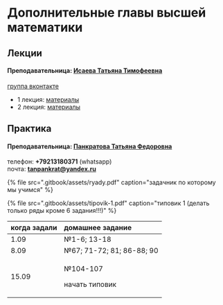 # Дополнительные главы высшей математики

## Лекции

#### Преподавательница: [Исаева Татьяна Тимофеевна](https://isu.ifmo.ru/pls/apex/f?p=2143:3:105747231495544::NO::PID:146553)

[группа вконтакте](https://vk.com/club193548696)

* 1 лекция: [материалы](https://vk.com/wall-193548696_62)
* 2 лекция: [материалы](https://vk.com/wall-193548696_72)

## Практика

#### Преподавательница: [Панкратова Татьяна Федоровна](https://isu.ifmo.ru/pls/apex/f?p=2143:3:105747231495544::NO::PID:100625)

телефон: **+79213180371** \(whatsapp\)  
почта: **tanpankrat@yandex.ru**

{% file src=".gitbook/assets/ryady.pdf" caption="задачник по которому мы учимся" %}

{% file src=".gitbook/assets/tipovik-1.pdf" caption="типовик 1 \(делать только ряды кроме 6 задания!!!\)" %}

<table>
  <thead>
    <tr>
      <th style="text-align:left">&#x43A;&#x43E;&#x433;&#x434;&#x430; &#x437;&#x430;&#x434;&#x430;&#x43B;&#x438;</th>
      <th
      style="text-align:left">&#x434;&#x43E;&#x43C;&#x430;&#x448;&#x43D;&#x435;&#x435; &#x437;&#x430;&#x434;&#x430;&#x43D;&#x438;&#x435;</th>
    </tr>
  </thead>
  <tbody>
    <tr>
      <td style="text-align:left">1.09</td>
      <td style="text-align:left">&#x2116;1-6; 13-18</td>
    </tr>
    <tr>
      <td style="text-align:left">8.09</td>
      <td style="text-align:left">&#x2116;67; 71-72; 81; 86-88; 90</td>
    </tr>
    <tr>
      <td style="text-align:left">15.09</td>
      <td style="text-align:left">
        <p>&#x2116;104-107</p>
        <p>&#x43D;&#x430;&#x447;&#x430;&#x442;&#x44C; &#x442;&#x438;&#x43F;&#x43E;&#x432;&#x438;&#x43A;</p>
      </td>
    </tr>
  </tbody>
</table>

